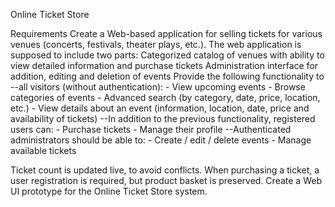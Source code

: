 Online Ticket Store

Requirements
Create a Web-based application for selling tickets for various venues (concerts, festivals, theater plays, etc.). The web application is supposed to include two parts:
Categorized catalog of venues with ability to view detailed information and purchase tickets
Administration interface for addition, editing and deletion of events
Provide the following functionality to 
--all visitors (without authentication):
    - View upcoming events
    - Browse categories of events
    - Advanced search (by category, date, price, location, etc.)
    - View details about an event (information, location, date, price and availability of tickets)
--In addition to the previous functionality, registered users can:
    - Purchase tickets
    - Manage their profile
--Authenticated administrators should be able to:
    - Create / edit / delete events
    - Manage available tickets
    
Ticket count is updated live, to avoid conflicts. When purchasing a ticket, a user registration is required, but product basket is preserved.
Create a Web UI prototype for the Online Ticket Store system.

